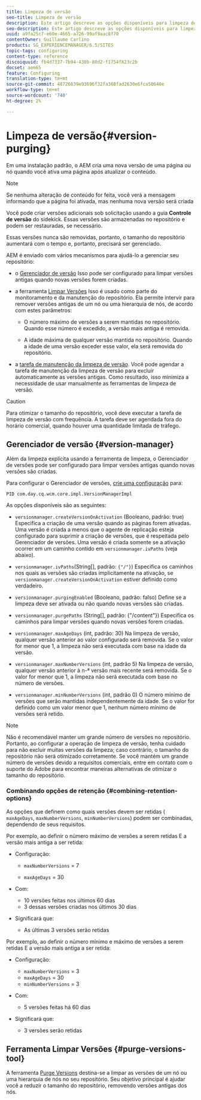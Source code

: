 ```yaml
---
title: Limpeza de versão
seo-title: Limpeza de versão
description: Este artigo descreve as opções disponíveis para limpeza de versão.
seo-description: Este artigo descreve as opções disponíveis para limpeza de versão.
uuid: a9fa25c7-e60e-4665-a726-99af9aac8f70
contentOwner: Guillaume Carlino
products: SG_EXPERIENCEMANAGER/6.5/SITES
topic-tags: configuring
content-type: reference
discoiquuid: fb4d7337-7b94-430b-80d2-f1754f823c2b
docset: aem65
feature: Configuring
translation-type: tm+mt
source-git-commit: 48726639e93696f32fa368fad2630e6fca50640e
workflow-type: tm+mt
source-wordcount: '740'
ht-degree: 2%

---
```



# Limpeza de versão{#version-purging}

Em uma instalação padrão, o AEM cria uma nova versão de uma página ou nó quando você ativa uma página após atualizar o conteúdo.

>[!NOTE]
>
>Se nenhuma alteração de conteúdo for feita, você verá a mensagem informando que a página foi ativada, mas nenhuma nova versão será criada

Você pode criar versões adicionais sob solicitação usando a guia **Controle de versão** do sidekick. Essas versões são armazenadas no repositório e podem ser restauradas, se necessário.

Essas versões nunca são removidas, portanto, o tamanho do repositório aumentará com o tempo e, portanto, precisará ser gerenciado.

AEM é enviado com vários mecanismos para ajudá-lo a gerenciar seu repositório:

* o [Gerenciador de versão](#version-manager)
Isso pode ser configurado para limpar versões antigas quando novas versões forem criadas.

* a ferramenta [Limpar Versões](/help/sites-deploying/monitoring-and-maintaining.md#purgeversionstool)
Isso é usado como parte do monitoramento e da manutenção do repositório.
Ela permite intervir para remover versões antigas de um nó ou uma hierarquia de nós, de acordo com estes parâmetros:

   * O número máximo de versões a serem mantidas no repositório.
Quando esse número é excedido, a versão mais antiga é removida.

   * A idade máxima de qualquer versão mantida no repositório.
Quando a idade de uma versão exceder esse valor, ela será removida do repositório.

* a [tarefa de manutenção da limpeza de versão](/help/sites-administering/operations-dashboard.md#automated-maintenance-tasks). Você pode agendar a tarefa de manutenção da limpeza de versão para excluir automaticamente as versões antigas. Como resultado, isso minimiza a necessidade de usar manualmente as ferramentas de limpeza de versão.

>[!CAUTION]
>
>Para otimizar o tamanho do repositório, você deve executar a tarefa de limpeza de versão com frequência. A tarefa deve ser agendada fora do horário comercial, quando houver uma quantidade limitada de tráfego.

## Gerenciador de versão {#version-manager}

Além da limpeza explícita usando a ferramenta de limpeza, o Gerenciador de versões pode ser configurado para limpar versões antigas quando novas versões são criadas.

Para configurar o Gerenciador de versões, [crie uma configuração](/help/sites-deploying/configuring-osgi.md) para:

`PID com.day.cq.wcm.core.impl.VersionManagerImpl`

As opções disponíveis são as seguintes:

* `versionmanager.createVersionOnActivation` (Booleano, padrão: true) Especifica a criação de uma versão quando as páginas forem ativadas.
Uma versão é criada a menos que o agente de replicação esteja configurado para suprimir a criação de versões, que é respeitada pelo Gerenciador de versões.
Uma versão é criada somente se a ativação ocorrer em um caminho contido em `versionmanager.ivPaths` (veja abaixo).

* `versionmanager.ivPaths`(String[], padrão:  `{"/"}`) Especifica os caminhos nos quais as versões são criadas implicitamente na ativação, se  `versionmanager.createVersionOnActivation` estiver definido como verdadeiro.

* `versionmanager.purgingEnabled` (Booleano, padrão: falso) Define se a limpeza deve ser ativada ou não quando novas versões são criadas.

* `versionmanager.purgePaths` (String[], padrão: {&quot;/content&quot;}) Especifica os caminhos para limpar versões quando novas versões forem criadas.

* `versionmanager.maxAgeDays` (int, padrão: 30) Na limpeza de versão, qualquer versão anterior ao valor configurado será removida. Se o valor for menor que 1, a limpeza não será executada com base na idade da versão.

* `versionmanager.maxNumberVersions` (int, padrão 5) Na limpeza de versão, qualquer versão anterior à n-ª versão mais recente será removida. Se o valor for menor que 1, a limpeza não será executada com base no número de versões.

* `versionmanager.minNumberVersions` (int, padrão 0) O número mínimo de versões que serão mantidas independentemente da idade. Se o valor for definido como um valor menor que 1, nenhum número mínimo de versões será retido.

>[!NOTE]
>
>Não é recomendável manter um grande número de versões no repositório. Portanto, ao configurar a operação de limpeza de versão, tenha cuidado para não excluir muitas versões da limpeza; caso contrário, o tamanho do repositório não será otimizado corretamente. Se você mantém um grande número de versões devido a requisitos comerciais, entre em contato com o suporte do Adobe para encontrar maneiras alternativas de otimizar o tamanho do repositório.

### Combinando opções de retenção {#combining-retention-options}

As opções que definem como quais versões devem ser retidas ( `maxAgeDays`, `maxNumberVersions`, `minNumberVersions`) podem ser combinadas, dependendo de seus requisitos.

Por exemplo, ao definir o número máximo de versões a serem retidas E a versão mais antiga a ser retida:

* Configuração:

   * `maxNumberVersions` = 7

   * `maxAgeDays` = 30

* Com:

   * 10 versões feitas nos últimos 60 dias
   * 3 dessas versões criadas nos últimos 30 dias

* Significará que:

   * As últimas 3 versões serão retidas

Por exemplo, ao definir o número mínimo e máximo de versões a serem retidas E a versão mais antiga a ser retida:

* Configuração:

   * `maxNumberVersions` = 3
   * `maxAgeDays` = 30
   * `minNumberVersions` = 3

* Com:

   * 5 versões feitas há 60 dias

* Significará que:

   * 3 versões serão retidas

## Ferramenta Limpar Versões {#purge-versions-tool}

A ferramenta [Purge Versions](/help/sites-deploying/monitoring-and-maintaining.md#purgeversionstool) destina-se a limpar as versões de um nó ou uma hierarquia de nós no seu repositório. Seu objetivo principal é ajudar você a reduzir o tamanho do repositório, removendo versões antigas dos nós.
